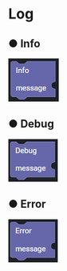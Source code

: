 # Log

## ● Info

![](../.gitbook/assets/image%20%28241%29.png)

## ● Debug

![](../.gitbook/assets/image%20%28300%29.png)

## ● Error

![](../.gitbook/assets/image%20%28258%29.png)



